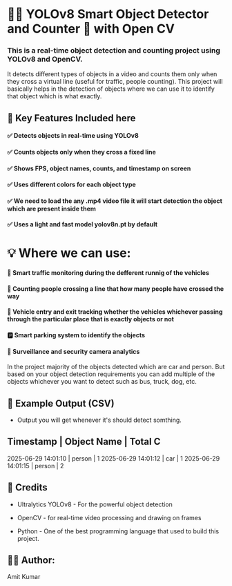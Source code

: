 # 🧠✅ YOLOv8 Smart Object Detector and Counter 🎥 with Open CV

### This is a real-time object detection and counting project using YOLOv8 and OpenCV.
It detects different types of objects in a video and counts them only when they cross a virtual line (useful for traffic, people counting). This project will basically helps in the detection of objects where we can use it to identify that object which is what exactly.


## 🚀 Key Features Included here 

#### ✅ Detects objects in real-time using YOLOv8
#### ✅ Counts objects only when they cross a fixed line

#### ✅ Shows FPS, object names, counts, and timestamp on screen
#### ✅ Uses different colors for each object type
#### ✅ We need to load the  any .mp4 video file it will start detection the object which are present inside them 
#### ✅ Uses a light and fast model yolov8n.pt by default


       

# 💡 Where we can use:

#### 🚦 Smart traffic monitoring during the defferent runnig of the vehicles 

#### 🧍 Counting people crossing a line that how many people have crossed the way 

#### 🚗 Vehicle entry and exit tracking whether the vehicles whichever passing through the particular place that is exactly objects or not 

#### 🅿 Smart parking system to identify the objects 

#### 🎥 Surveillance and security camera analytics


In the project majority of the objects detected which are car and person. But based on your object detection requirements you can add multiple of the objects whichever you want to detect such as bus, truck, dog, etc.



## 📝 Example Output (CSV)
- Output you will get whenever it's should detect somthing.

Timestamp             | Object Name | Total C 
----------------------------------------------
2025-06-29 14:01:10     | person      | 1
2025-06-29 14:01:12     | car         | 1
2025-06-29 14:01:15     | person      | 2

## 🙏 Credits

- Ultralytics YOLOv8 - For the powerful object detection 

- OpenCV - for real-time video processing and drawing on frames

- Python - One of the best programming language that used to build this project.


## 👩‍💻 Author:
  Amit Kumar
